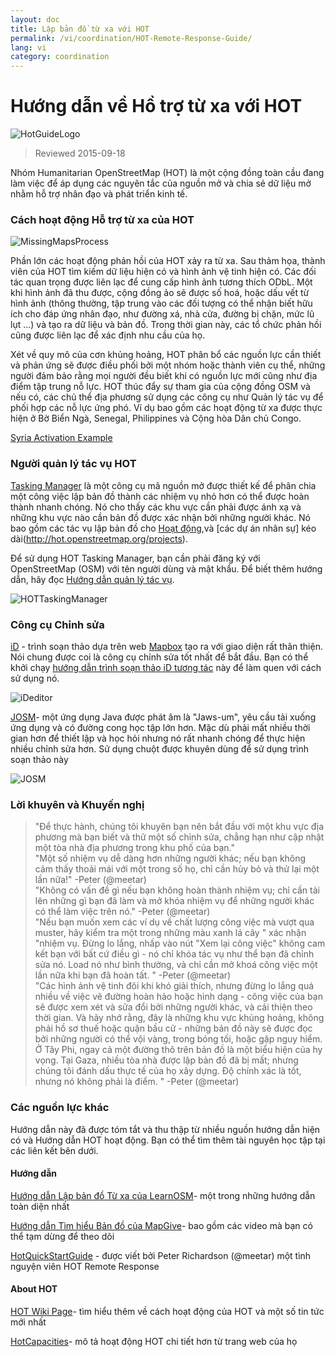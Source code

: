 ```yaml
---
layout: doc
title: Lập bản đồ từ xa với HOT  
permalink: /vi/coordination/HOT-Remote-Response-Guide/ 
lang: vi
category: coordination
---
```


# Hướng dẫn về Hồ trợ từ xa với HOT   

![HotGuideLogo](/images/hot-logo.png)  

> Reviewed 2015-09-18  

Nhóm Humanitarian OpenStreetMap (HOT) là một cộng đồng toàn cầu đang làm việc để áp dụng các nguyên tắc của nguồn mở và chia sẻ dữ liệu mở nhằm hỗ trợ nhân đạo và phát triển kinh tế.  

### Cách hoạt động Hỗ trợ từ xa của HOT 

![MissingMapsProcess](http://hot.openstreetmap.org/sites/default/files/styles/large/public/process.png?itok=jlAYWov0)  

Phần lớn các hoạt động phản hồi của HOT xảy ra từ xa. Sau thảm họa, thành viên của HOT tìm kiếm dữ liệu hiện có và hình ảnh vệ tinh hiện có. Các đối tác quan trọng được liên lạc để cung cấp hình ảnh tương thích ODbL. Một khi hình ảnh đã thu được, cộng đồng ảo sẽ được số hoá, hoặc dấu vết từ hình ảnh (thông thường, tập trung vào các đối tượng có thể nhận biết hữu ích cho đáp ứng nhân đạo, như đường xá, nhà cửa, đường bị chặn, mức lũ lụt ...) và tạo ra dữ liệu và bản đồ. Trong thời gian này, các tổ chức phản hồi cũng được liên lạc để xác định nhu cầu của họ.  

Xét về quy mô của cơn khủng hoảng, HOT phân bổ các nguồn lực cần thiết và phản ứng sẽ được điều phối bởi một nhóm hoặc thành viên cụ thể, những người đảm bảo rằng mọi người đều biết khi có nguồn lực mới cũng như địa điểm tập trung nỗ lực. HOT thúc đẩy sự tham gia của cộng đồng OSM và nếu có, các chủ thể địa phương sử dụng các công cụ như Quản lý tác vụ để phối hợp các nỗ lực ứng phó. Ví dụ bao gồm các hoạt động từ xa được thực hiện ở Bờ Biển Ngà, Senegal, Philippines và Cộng hòa Dân chủ Congo.  

[Syria Activation Example](http://hot.openstreetmap.org/updates/2013-01-28_syria_activation)  

### Người quản lý tác vụ HOT 

[Tasking Manager](http://tasks.hotosm.org/) là một công cụ mã nguồn mở được thiết kế để phân chia một công việc lập bản đồ thành các nhiệm vụ nhỏ hơn có thể được hoàn thành nhanh chóng. Nó cho thấy các khu vực cần phải được ánh xạ và những khu vực nào cần bản đồ được xác nhận bởi những người khác. Nó bao gồm các tác vụ lập bản đồ cho [Hoạt động](http://wiki.openstreetmap.org/wiki/HOT_activation),và [các dự án nhân sự] kéo dài(http://hot.openstreetmap.org/projects).  

Để sử dụng HOT Tasking Manager, bạn cần phải đăng ký với OpenStreetMap (OSM) với tên người dùng và mật khẩu. Để biết thêm hướng dẫn, hãy đọc [Hướng dẫn quản lý tác vụ](http://learnosm.org/en/coordination/tasking-manager/).  

![HOTTaskingManager](http://hot.openstreetmap.org/sites/default/files/styles/large/public/task_manager_v2_screenshot_CAR_example.png?itok=Q35ytxKl)  

### Công cụ Chỉnh sửa 

[iD](http://learnosm.org/vi/beginner/id-editor/) - trình soạn thảo dựa trên web [Mapbox](www.mapbox.com) tạo ra với giao diện rất thân thiện. Nói chung được coi là công cụ chỉnh sửa tốt nhất để bắt đầu. Bạn có thể khởi chạy [hướng dẫn trình soạn thảo iD tương tác](http://ideditor.com/) này để làm quen với cách sử dụng nó.  

![iDeditor](https://blog.openstreetmap.org/wp-content/uploads/2013/08/id-editor-sotm-us-2013-venue-screenshot.png)  


[JOSM](https://josm.openstreetmap.de/)- một ứng dụng Java được phát âm là "Jaws-um", yêu cầu tải xuống ứng dụng và có đường cong học tập lớn hơn. Mặc dù phải mất nhiều thời gian hơn để thiết lập và học hỏi nhưng nó rất nhanh chóng để thực hiện nhiều chỉnh sửa hơn. Sử dụng chuột được khuyên dùng để sử dụng trình soạn thảo này  

![JOSM](http://njgeo.org/wp-content/uploads/2010/07/josm_osm_editor.png)  

### Lời khuyên và Khuyến nghị

> "Để thực hành, chúng tôi khuyên bạn nên bắt đầu với một khu vực địa phương mà bạn biết và thử một số chỉnh sửa, chẳng hạn như cập nhật một tòa nhà địa phương trong khu phố của bạn."  
> "Một số nhiệm vụ dễ dàng hơn những người khác; nếu bạn không cảm thấy thoải mái với một trong số họ, chỉ cần hủy bỏ và thử lại một lần nữa!" -Peter (@meetar)  
> "Không có vấn đề gì nếu bạn không hoàn thành nhiệm vụ; chỉ cần tải lên những gì bạn đã làm và mở khóa nhiệm vụ để những người khác có thể làm việc trên nó." -Peter (@meetar)  
> "Nếu bạn muốn xem các ví dụ về chất lượng công việc mà vượt qua muster, hãy kiểm tra một trong những màu xanh lá cây " xác nhận "nhiệm vụ. Đừng lo lắng, nhấp vào nút "Xem lại công việc" không cam kết bạn với bất cứ điều gì - nó chỉ khóa tác vụ như thể bạn đã chỉnh sửa nó. Load nó như bình thường, và chỉ cần mở khoá công việc một lần nữa khi bạn đã hoàn tất. " -Peter (@meetar)  
> "Các hình ảnh vệ tinh đôi khi khó giải thích, nhưng đừng lo lắng quá nhiều về việc vẽ đường hoàn hảo hoặc hình dạng - công việc của bạn sẽ được xem xét và sửa đổi bởi những người khác, và cải thiện theo thời gian. Và hãy nhớ rằng, đây là những khu vực khủng hoảng, không phải hồ sơ thuế hoặc quận bầu cử - những bản đồ này sẽ được đọc bởi những người có thể vội vàng, trong bóng tối, hoặc gặp nguy hiểm. Ở Tây Phi, ngay cả một đường thô trên bản đồ là một biểu hiện của hy vọng. Tại Gaza, nhiều tòa nhà được lập bản đồ đã bị mất; nhưng chúng tôi đánh dấu thực tế của họ xây dựng. Độ chính xác là tốt, nhưng nó không phải là điểm. " -Peter (@meetar)  
 
### Các nguồn lực khác 

Hướng dẫn này đã được tóm tắt và thu thập từ nhiều nguồn hướng dẫn hiện có và Hướng dẫn HOT hoạt động. Bạn có thể tìm thêm tài nguyên học tập tại các liên kết bên dưới.  

#### Hướng dẫn

[Hướng dẫn Lập bản đồ Từ xa của LearnOSM](http://learnosm.org/vi/coordination/remote/)- một trong những hướng dẫn toàn diện nhất  

[Hướng dẫn Tìm hiểu Bản đồ của MapGive](http://mapgive.state.gov/learn-to-map/)- bao gồm các video mà bạn có thể tạm dừng để theo dõi  

[HotQuickStartGuide](https://gist.github.com/meetar/b9929dfec129d1d7f5f2) - được viết bởi Peter Richardson (@meetar) một tình nguyện viên HOT Remote Response  

#### About HOT 

[HOT Wiki Page](http://wiki.openstreetmap.org/wiki/Humanitarian_OSM_Team)-  tìm hiểu thêm về cách hoạt động của HOT và một số tin tức mới nhất  

[HotCapacities](http://hot.openstreetmap.org/about/hot_capacities)- mô tả hoạt động HOT chi tiết hơn từ trang web của họ  